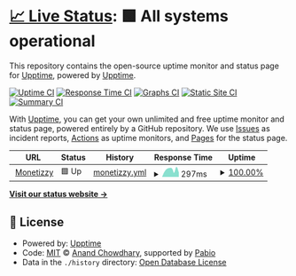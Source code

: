 # [📈 Live Status](https://status.monetizzy.com): <!--live status--> **🟩 All systems operational**

This repository contains the open-source uptime monitor and status page for [Upptime](https://upptime.js.org), powered by [Upptime](https://github.com/upptime/upptime).

[![Uptime CI](https://github.com/EduardoAbreuDev/MonetizzyUptime/workflows/Uptime%20CI/badge.svg)](https://github.com/EduardoAbreuDev/MonetizzyUptime/actions?query=workflow%3A%22Uptime+CI%22)
[![Response Time CI](https://github.com/EduardoAbreuDev/MonetizzyUptime/workflows/Response%20Time%20CI/badge.svg)](https://github.com/EduardoAbreuDev/MonetizzyUptime/actions?query=workflow%3A%22Response+Time+CI%22)
[![Graphs CI](https://github.com/EduardoAbreuDev/MonetizzyUptime/workflows/Graphs%20CI/badge.svg)](https://github.com/EduardoAbreuDev/MonetizzyUptime/actions?query=workflow%3A%22Graphs+CI%22)
[![Static Site CI](https://github.com/EduardoAbreuDev/MonetizzyUptime/workflows/Static%20Site%20CI/badge.svg)](https://github.com/EduardoAbreuDev/MonetizzyUptime/actions?query=workflow%3A%22Static+Site+CI%22)
[![Summary CI](https://github.com/EduardoAbreuDev/MonetizzyUptime/workflows/Summary%20CI/badge.svg)](https://github.com/EduardoAbreuDev/MonetizzyUptime/actions?query=workflow%3A%22Summary+CI%22)

With [Upptime](https://upptime.js.org), you can get your own unlimited and free uptime monitor and status page, powered entirely by a GitHub repository. We use [Issues](https://github.com/upptime/upptime/issues) as incident reports, [Actions](https://github.com/EduardoAbreuDev/MonetizzyUptime/actions) as uptime monitors, and [Pages](https://status.monetizzy.com) for the status page.

<!--start: status pages-->
<!-- This summary is generated by Upptime (https://github.com/upptime/upptime) -->
<!-- Do not edit this manually, your changes will be overwritten -->
<!-- prettier-ignore -->
| URL | Status | History | Response Time | Uptime |
| --- | ------ | ------- | ------------- | ------ |
| <img alt="" src="https://icons.duckduckgo.com/ip3/monetizzy.com.ico" height="13"> [Monetizzy](https://monetizzy.com) | 🟩 Up | [monetizzy.yml](https://github.com/EduardoAbreuDev/MonetizzyUptime/commits/HEAD/history/monetizzy.yml) | <details><summary><img alt="Response time graph" src="./graphs/monetizzy/response-time-week.png" height="20"> 297ms</summary><br><a href="https://EduardoAbreuDev.github.io/MonetizzyUptime/history/monetizzy"><img alt="Response time 314" src="https://img.shields.io/endpoint?url=https%3A%2F%2Fraw.githubusercontent.com%2FEduardoAbreuDev%2FMonetizzyUptime%2FHEAD%2Fapi%2Fmonetizzy%2Fresponse-time.json"></a><br><a href="https://EduardoAbreuDev.github.io/MonetizzyUptime/history/monetizzy"><img alt="24-hour response time 314" src="https://img.shields.io/endpoint?url=https%3A%2F%2Fraw.githubusercontent.com%2FEduardoAbreuDev%2FMonetizzyUptime%2FHEAD%2Fapi%2Fmonetizzy%2Fresponse-time-day.json"></a><br><a href="https://EduardoAbreuDev.github.io/MonetizzyUptime/history/monetizzy"><img alt="7-day response time 297" src="https://img.shields.io/endpoint?url=https%3A%2F%2Fraw.githubusercontent.com%2FEduardoAbreuDev%2FMonetizzyUptime%2FHEAD%2Fapi%2Fmonetizzy%2Fresponse-time-week.json"></a><br><a href="https://EduardoAbreuDev.github.io/MonetizzyUptime/history/monetizzy"><img alt="30-day response time 314" src="https://img.shields.io/endpoint?url=https%3A%2F%2Fraw.githubusercontent.com%2FEduardoAbreuDev%2FMonetizzyUptime%2FHEAD%2Fapi%2Fmonetizzy%2Fresponse-time-month.json"></a><br><a href="https://EduardoAbreuDev.github.io/MonetizzyUptime/history/monetizzy"><img alt="1-year response time 314" src="https://img.shields.io/endpoint?url=https%3A%2F%2Fraw.githubusercontent.com%2FEduardoAbreuDev%2FMonetizzyUptime%2FHEAD%2Fapi%2Fmonetizzy%2Fresponse-time-year.json"></a></details> | <details><summary><a href="https://EduardoAbreuDev.github.io/MonetizzyUptime/history/monetizzy">100.00%</a></summary><a href="https://EduardoAbreuDev.github.io/MonetizzyUptime/history/monetizzy"><img alt="All-time uptime 99.93%" src="https://img.shields.io/endpoint?url=https%3A%2F%2Fraw.githubusercontent.com%2FEduardoAbreuDev%2FMonetizzyUptime%2FHEAD%2Fapi%2Fmonetizzy%2Fuptime.json"></a><br><a href="https://EduardoAbreuDev.github.io/MonetizzyUptime/history/monetizzy"><img alt="24-hour uptime 100.00%" src="https://img.shields.io/endpoint?url=https%3A%2F%2Fraw.githubusercontent.com%2FEduardoAbreuDev%2FMonetizzyUptime%2FHEAD%2Fapi%2Fmonetizzy%2Fuptime-day.json"></a><br><a href="https://EduardoAbreuDev.github.io/MonetizzyUptime/history/monetizzy"><img alt="7-day uptime 100.00%" src="https://img.shields.io/endpoint?url=https%3A%2F%2Fraw.githubusercontent.com%2FEduardoAbreuDev%2FMonetizzyUptime%2FHEAD%2Fapi%2Fmonetizzy%2Fuptime-week.json"></a><br><a href="https://EduardoAbreuDev.github.io/MonetizzyUptime/history/monetizzy"><img alt="30-day uptime 100.00%" src="https://img.shields.io/endpoint?url=https%3A%2F%2Fraw.githubusercontent.com%2FEduardoAbreuDev%2FMonetizzyUptime%2FHEAD%2Fapi%2Fmonetizzy%2Fuptime-month.json"></a><br><a href="https://EduardoAbreuDev.github.io/MonetizzyUptime/history/monetizzy"><img alt="1-year uptime 99.93%" src="https://img.shields.io/endpoint?url=https%3A%2F%2Fraw.githubusercontent.com%2FEduardoAbreuDev%2FMonetizzyUptime%2FHEAD%2Fapi%2Fmonetizzy%2Fuptime-year.json"></a></details>

<!--end: status pages-->

[**Visit our status website →**](https://status.monetizzy.com)

## 📄 License

- Powered by: [Upptime](https://github.com/upptime/upptime)
- Code: [MIT](./LICENSE) © [Anand Chowdhary](https://anandchowdhary.com), supported by [Pabio](https://pabio.com)
- Data in the `./history` directory: [Open Database License](https://opendatacommons.org/licenses/odbl/1-0/)
